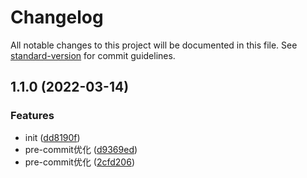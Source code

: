 # Changelog

All notable changes to this project will be documented in this file. See [standard-version](https://github.com/conventional-changelog/standard-version) for commit guidelines.

## 1.1.0 (2022-03-14)


### Features

* init ([dd8190f](https://github.com/gk7261234/eslint-ts/commit/dd8190ff626b47bfb0e7cfebcf2443acc892be14))
* pre-commit优化 ([d9369ed](https://github.com/gk7261234/eslint-ts/commit/d9369ed0108c3a096841c713e0a3557679b61e60))
* pre-commit优化 ([2cfd206](https://github.com/gk7261234/eslint-ts/commit/2cfd2060ef9aa12dc3eff0f6ac9edc269c8f4c03))
